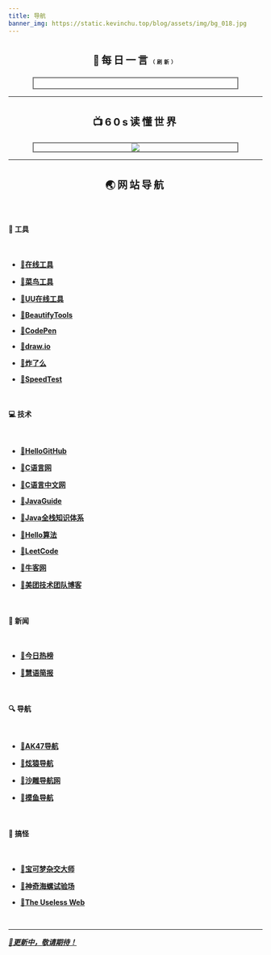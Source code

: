 ```yaml
---
title: 导航
banner_img: https://static.kevinchu.top/blog/assets/img/bg_018.jpg
---
```

<style>
.custom-module {
    width: 100%;
    padding: 0;
    text-align: center;
}

.module-title{
    font-size: 20px;
    position: relative;
    display: inline-block;
    letter-spacing: 4px;
    margin: 20px;
}

.hitokoto-wrap {
    position: relative;
    width: 730px;
    max-width: 80%;
    border: 2px solid #797979;
    text-align: center;
    margin: 0px auto;
}

.module-title span:hover {
    cursor:pointer;
    font-weight: bolder;
    border-bottom : 1px solid #797979;
}

.hitokoto-wrap p {
    width: 75%;
    margin: auto;
    line-height: 40px;
}

.hitokoto-wrap p#hitokoto {
    margin-top: 20px;
    margin-bottom: 10px;
    position: relative;
    font-size: 25px;
    text-align: center;
    /* text-indent: 2em;  */
}

.hitokoto-wrap p#info {
    font-size: 15px;
    margin: 15px auto;
    margin-top: 10px;
    margin-bottom: 20px;
    text-align: right;
}

.news {
    position: relative;
    width: 730px;
    max-width: 80%;
    text-align: center;
    margin: 0 auto;
    border: 2px solid #797979;
}

@media (max-width: 685px) {

}

@media (max-width: 500px) {
    .hitokoto-wrap {
        max-width: 88%;
    }

    .news {
        max-width: 88%;
    }

}

.widget-border {
    display: flex;  
    flex-wrap: wrap;
    justify-content: center;      
}

.widget-item {
    max-width: 180px;
}

</style>
<div class="custom-module">
<h1  class="module-title">📖每日一言<span id="refresh" style="font-size:10px">（刷新）</span></h1>
<div class="hitokoto-wrap">
<p id="hitokoto"></p>
<p id="info"></p>
<script>
    function fetchHitokoto() {
        const text = document.querySelector('#hitokoto');
        const info = document.querySelector('#info');
        text.innerText = '挑选中...';
        info.innerText = '';
        fetch('https://v1.hitokoto.cn/?c=a&c=b&c=c&c=d&c=f&c=h&c=i&c=k', {
            cache: "no-store"
            }
        ).then(response => response.json())
        .then(data => {
            text.innerText = data.hitokoto;
            info.innerText = '出自：' + data.from;
        })
        .catch(console.error);
    }
    var refreshBtn = document.getElementById("refresh");
    refreshBtn.onclick = function () {
        fetchHitokoto();
    }
    fetchHitokoto();
</script>

</div>


--- 


<h1 class="module-title">📺60s读懂世界</h1>

<div class="news">
<img src="https://v2.alapi.cn/api/zaobao?format=image&token=3weHli3Xb3lhYlNA">
<!-- <img src="https://api.jun.la/60s.php?format=image"> -->
</div>



--- 


<h1 class="module-title">🌏网站导航</h1>


</div>

</br>

#### 🔨 工具

<br>

- [**🔗在线工具**](https://tool.lu/)

- [**🔗菜鸟工具**](https://c.runoob.com/)

- [**🔗UU在线工具**](https://uutool.cn/)

- [**🔗BeautifyTools**](https://beautifytools.com/)

- [**🔗CodePen**](https://codepen.io/)

- [**🔗draw.io**](https://www.draw.io/)

- [**🔗炸了么**](https://zhale.me/)

- [**🔗SpeedTest**](https://www.speedtest.cn/)

<br>

#### 💻 技术

<br>

- [**🔗HelloGitHub**](https://hellogithub.com/)

- [**🔗C语言网**](https://www.dotcpp.com/course/)

- [**🔗C语言中文网**](http://c.biancheng.net/)

- [**🔗JavaGuide**](https://javaguide.cn/)

- [**🔗Java全栈知识体系**](https://www.pdai.tech/)

- [**🔗Hello算法**](https://www.hello-algo.com/)

- [**🔗LeetCode**](https://leetcode.cn/)

- [**🔗牛客网**](https://www.nowcoder.com/)

- [**🔗美团技术团队博客**](https://tech.meituan.com/)

<br>

#### 📱 新闻

<br>

- [**🔗今日热榜**](https://tophub.today/)

- [**🔗慧语简报**](https://news.topurl.cn/)

<br>

#### 🔍 导航

<br>

- [**🔗AK47导航**](https://www.ak47s.cn/)

- [**🔗炫猿导航**](https://xydh.fun/)

- [**🔗沙雕导航网**](https://shadiao.pro/)

- [**🔗摸鱼导航**](https://moyu.games/)

<br>

#### 👾 搞怪 

<br>

- [**🔗宝可梦杂交大师**](https://pokemon.alexonsager.net/zh/)

- [**🔗神奇海螺试验场**](https://lab.magiconch.com/)

- [**🔗The Useless Web**](https://theuselessweb.com/)   

<br>


<link
  rel="stylesheet"
  href="https://static.kevinchu.top/blog/assets/css/sakana-widget-2.7.0.css"
/>

<div class="widget-border">
<div id="pokemon-pikachu-widget" class="widget-item"></div>
<div id="pokemon-psyduck-widget" class="widget-item"></div>
<div id="pokemon-slowpoke-widget" class="widget-item"></div>
<div id="pokemon-bulbasaur-widget" class="widget-item"></div>
</div>

<script>
  function initSakanaWidget() {
    const map = new Map([
        ['pokemon-pikachu','https://static.kevinchu.top/blog/assets/img/pokemon-pikachu.png'],
        ['pokemon-psyduck','https://static.kevinchu.top/blog/assets/img/pokemon-psyduck.png'],
        ['pokemon-slowpoke','https://static.kevinchu.top/blog/assets/img/pokemon-slowpoke.png'],
        ['pokemon-bulbasaur','https://static.kevinchu.top/blog/assets/img/pokemon-bulbasaur.png'],
        ['pokemon-charmander','https://static.kevinchu.top/blog/assets/img/pokemon-charmander.png'],
        ['pokemon-squirtle','https://static.kevinchu.top/blog/assets/img/pokemon-squirtle.png'],
        ['pokemon-eevee','https://static.kevinchu.top/blog/assets/img/pokemon-eevee.png'],
        ['pokemon-jigglypuff','https://static.kevinchu.top/blog/assets/img/pokemon-jigglypuff.png'],
        ['pokemon-cubone','https://static.kevinchu.top/blog/assets/img/pokemon-cubone.png'],
        ['pokemon-snorlax','https://static.kevinchu.top/blog/assets/img/pokemon-snorlax.png']
    ]);

    function registerSakana(name, img){
        const widget = SakanaWidget.getCharacter('chisato');
        widget.image = img;
        SakanaWidget.registerCharacter(name, widget);
    }

    map.forEach((val,key) => {
        registerSakana(key,val);
    })
    
    new SakanaWidget({ character: 'pokemon-charmander', controls: false, rod: false }).mount('#pokemon-pikachu-widget');
    new SakanaWidget({ character: 'pokemon-bulbasaur', controls: false, rod: false }).mount('#pokemon-psyduck-widget');
    new SakanaWidget({ character: 'pokemon-squirtle', controls: false, rod: false }).mount('#pokemon-slowpoke-widget');
    new SakanaWidget({ character: 'pokemon-jigglypuff', controls: false, rod: false }).mount('#pokemon-bulbasaur-widget');

  }
</script>

<script
  async
  onload="initSakanaWidget()"
  src="https://static.kevinchu.top/blog/assets/js/sakana-widget-2.7.0.js"
></script>


---


[***📌更新中，敬请期待！***]()



